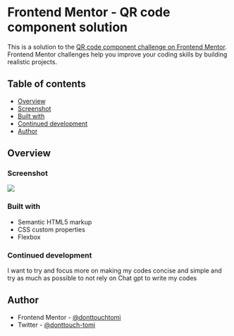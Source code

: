 # Frontend Mentor - QR code component solution

This is a solution to the [QR code component challenge on Frontend Mentor](https://www.frontendmentor.io/challenges/qr-code-component-iux_sIO_H). Frontend Mentor challenges help you improve your coding skills by building realistic projects.

## Table of contents

- [Overview](#overview)
- [Screenshot](#screenshot)
- [Built with](#built-with)
- [Continued development](#continued-development)
- [Author](#author)

## Overview

### Screenshot

![](./design/desktop-design.jpg,)

### Built with

- Semantic HTML5 markup
- CSS custom properties
- Flexbox

### Continued development

I want to try and focus more on making my codes concise and simple and try as much as possible to not rely on Chat gpt to write my codes

## Author

- Frontend Mentor - [@donttouchtomi](https://www.frontendmentor.io/profile/donttouchtomi)
- Twitter - [@donttouch-tomi](https://www.twitter.com/donttouch_tomi)

